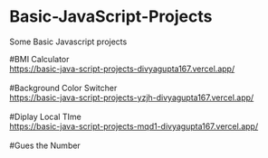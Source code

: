 # Basic-JavaScript-Projects
Some Basic Javascript projects


#BMI Calculator
<br/>
https://basic-java-script-projects-divyagupta167.vercel.app/
<br/>
<br/>
#Background Color Switcher
<br/>
https://basic-java-script-projects-yzjh-divyagupta167.vercel.app/
<br/>
<br/>
#Diplay Local TIme
<br/>
https://basic-java-script-projects-mqd1-divyagupta167.vercel.app/
<br/>
<br/>
#Gues the Number
<br/>
<br/>
